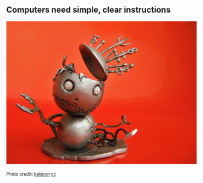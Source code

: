 ## Computers need simple, clear instructions

![Confused robot](lib/img/confusedrobot.jpg)

<p>
  <small class="credit">Photo credit: <a href="http://www.flickr.com/photos/baboon/3946055/" target="_blank">baboon</a> <a href="http://creativecommons.org/licenses/by-nc/2.0/" target="_blank">cc</a></small>
</p>